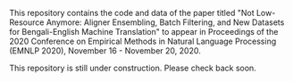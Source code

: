 This repository contains the code and data of the paper titled "Not Low-Resource Anymore: Aligner Ensembling, Batch Filtering, and New Datasets for Bengali-English Machine Translation" to appear in Proceedings of the 2020 Conference on Empirical Methods in Natural Language Processing (EMNLP 2020), November 16 - November 20, 2020.

This repository is still under construction. Please check back soon.